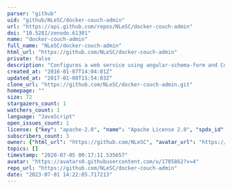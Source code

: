 ```yaml
---
parser: "github"
uid: "github/NLeSC/docker-couch-admin"
url: "https://api.github.com/repos/NLeSC/docker-couch-admin"
doi: "10.5281/zenodo.61301"
name: "docker-couch-admin"
full_name: "NLeSC/docker-couch-admin"
html_url: "https://github.com/NLeSC/docker-couch-admin"
private: false
description: "Configures a web service using angular-schema-form and CouchDB"
created_at: "2016-01-07T14:04:01Z"
updated_at: "2017-01-08T15:54:03Z"
clone_url: "https://github.com/NLeSC/docker-couch-admin.git"
homepage: ""
size: 72
stargazers_count: 1
watchers_count: 1
language: "JavaScript"
open_issues_count: 1
license: {"key": "apache-2.0", "name": "Apache License 2.0", "spdx_id": "Apache-2.0", "url": "https://api.github.com/licenses/apache-2.0", "node_id": "MDc6TGljZW5zZTI="}
subscribers_count: 3
owner: {"html_url": "https://github.com/NLeSC", "avatar_url": "https://avatars0.githubusercontent.com/u/1705862?v=4", "login": "NLeSC", "type": "Organization"}
topics: []
timestamp: "2020-07-05 00:17:11.535657"
avatar: "https://avatars0.githubusercontent.com/u/1705862?v=4"
repo_url: "https://github.com/NLeSC/docker-couch-admin"
date: "2023-07-01 14:22:05.717213"
---
```

